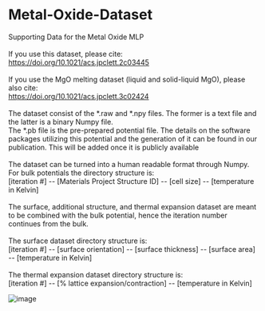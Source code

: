 # Metal-Oxide-Dataset
Supporting Data for the Metal Oxide MLP
<br><br>
If you use this dataset, please cite: <br>
https://doi.org/10.1021/acs.jpclett.2c03445
<br><br>
If you use the MgO melting dataset (liquid and solid-liquid MgO), please also cite:<br>
https://doi.org/10.1021/acs.jpclett.3c02424
<br><br>
The dataset consist of the *.raw and *.npy files. The former is a text file and the latter is a binary Numpy file. <br>
The *.pb file is the pre-prepared potential file. The details on the software packages utilizing this potential and the generation of it can be found in our publication. This will be added once it is publicly available <br>
<br>
The dataset can be turned into a human readable format through Numpy.
<br>
For bulk potentials the directory structure is:<br>
[iteration #] -- [Materials Project Structure ID] -- [cell size] -- [temperature in Kelvin] <br>
<br>
The surface, additional structure, and thermal expansion dataset are meant to be combined with the bulk potential, hence the iteration number continues from the bulk.<br>
<br>
The surface dataset directory structure is: <br>
[iteration #] -- [surface orientation] -- [surface thickness] -- [surface area] -- [temperature in Kelvin] <br>
<br>
The thermal expansion dataset directory structure is: <br>
[iteration #] -- [% lattice expansion/contraction] -- [temperature in Kelvin]

![image](https://user-images.githubusercontent.com/51385062/199827439-3f1a17f1-7c7f-480b-8142-4d81292864d6.png)
